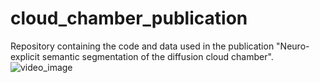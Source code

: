 # cloud_chamber_publication
Repository containing the code and data used in the publication "Neuro-explicit semantic segmentation of the diffusion cloud chamber".
![video_image](https://user-images.githubusercontent.com/106013851/202746674-b9637179-6a0c-4ac5-81fd-17b350ddf4f0.png)
